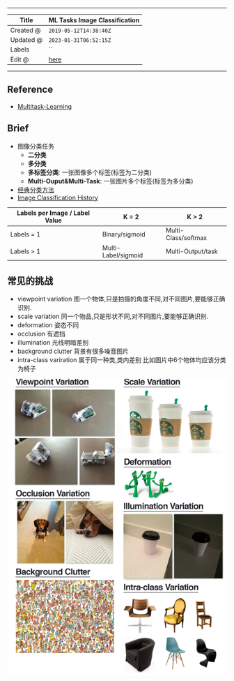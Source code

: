 -----

| Title     | ML Tasks Image Classification                        |
| --------- | ---------------------------------------------------- |
| Created @ | `2019-05-12T14:38:40Z`                               |
| Updated @ | `2023-01-31T06:52:15Z`                               |
| Labels    | \`\`                                                 |
| Edit @    | [here](https://github.com/junxnone/aiwiki/issues/61) |

-----

## Reference

  - [Multitask-Learning](https://github.com/mbs0221/Multitask-Learning)

## Brief

  - 图像分类任务
      - **二分类**
      - **多分类**
      - **多标签分类**: 一张图像多个标签(标签为二分类)
      - **Multi-Ouput\&Multi-Task**: 一张图片多个标签(标签为多分类)
  - [经典分类方法](#经典分类方法)
  - [Image Classification History](/Image_Classification_History)

| Labels per Image / Label Value | K = 2               | K \> 2              |
| ------------------------------ | ------------------- | ------------------- |
| Labels = 1                     | Binary/sigmoid      | Multi-Class/softmax |
| Labels \> 1                    | Multi-Label/sigmoid | Multi-Output/task   |

## 常见的挑战

  - viewpoint variation 图一个物体,只是拍摄的角度不同,对不同图片,要能够正确识别.
  - scale variation 同一个物品,只是形状不同,对不同图片,要能够正确识别.
  - deformation 姿态不同
  - occlusion 有遮挡
  - illumination 光线明暗差别
  - background clutter 背景有很多噪音图片
  - intra-class variration 属于同一种类,类内差别 比如图片中6个物体均应该分类为椅子

![image](media/1c76edde27a9cd51e2f6dae2f8f60c6cbf3b88ae.png)
